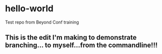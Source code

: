 # hello-world
Test repo from Beyond Conf training

## This is the edit I'm making to demonstrate branching... to myself...from the commandline!!!


